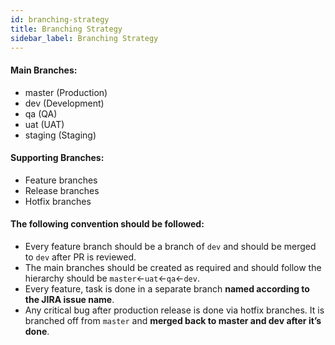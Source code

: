 ```yaml
---
id: branching-strategy
title: Branching Strategy
sidebar_label: Branching Strategy
---
```


#### Main Branches:

* master (Production)
* dev (Development)
* qa (QA)
* uat (UAT)
* staging (Staging)

#### Supporting Branches:

* Feature branches
* Release branches
* Hotfix branches

#### The following convention should be followed:

* Every feature branch should be a branch of `dev` and should be merged to `dev` after PR is reviewed. 
* The main branches should be created as required and should follow the hierarchy should be `master`<-`uat`<-`qa`<-`dev`.
* Every feature, task is done in a separate branch <b>named according to the JIRA issue name</b>.
* Any critical bug after production release is done via hotfix branches. It is branched off from `master` and <b>merged back to master and dev after it’s done</b>. 
